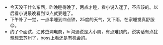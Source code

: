 - 今天没干什么东西，昨晚睡得晚了，两点才睡，看小说入迷了，不应该的。以后看小说最晚看到12点就要睡了。
- 下午补了一觉，一点半睡到四点钟，25度的天气，又下雨，在家睡觉真舒服😌。
- 约了个面试，江苏虫洞电商，hr沟通说是大小周，有点难顶的。说实话有点犹豫想去苏州了，boss上看还是有机会的。